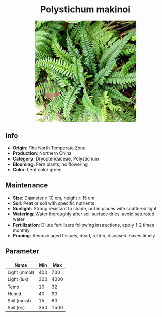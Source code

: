<h1 align='center'>Polystichum makinoi</h1>
<p align="center">
    <img 
        align='center'
        width='320'
        src="../images/polystichum makinoi.png" 
        alt='Polystichum makinoi' />
</p>

## Info

 - **Origin**: The North Temperate Zone
 - **Production**: Northern China
 - **Category**: Dryopteridaceae, Polystichum
 - **Blooming**: Fern plants, no flowering
 - **Color**: Leaf color green

## Maintenance

 - **Size**: Diameter ≥ 10 cm, height ≥ 15 cm
 - **Soil**: Peat or soil with specific nutrients
 - **Sunlight**: Strong resistant to shade, put in places with scattered light
 - **Watering**: Water thoroughly after soil surface dries, avoid saturated water
 - **Fertilization**: Dilute fertilizers following instructions, apply 1-2 times monthly
 - **Pruning**: Remove aged tissues, dead, rotten, diseased leaves timely

## Parameter

| Name         | Min  | Max   |
|--------------|------|-------|
| Light (mmol) | 400 | 700  |
| Light (lux)  | 300 | 4000 |
| Temp         | 10    | 32    |
| Humid        | 40   | 90    |
| Soil (moist) | 15   | 60    |
| Soil (ec)    | 350  | 1500  |